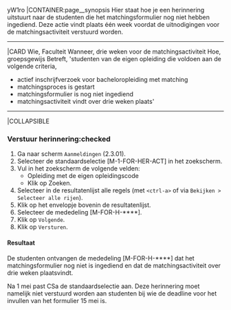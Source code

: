 yW1ro
|CONTAINER:page__synopsis
Hier staat hoe je een herinnering uitstuurt naar de studenten die het matchingsformulier nog niet hebben ingediend. Deze actie vindt plaats één week voordat de uitnodigingen voor de matchingsactiviteit verstuurd worden.
_____
|CARD
Wie, Faculteit
Wanneer, drie weken voor de matchingsactiviteit
Hoe, groepsgewijs
Betreft, 'studenten van de eigen opleiding die voldoen aan de volgende criteria,

* actief inschrijfverzoek voor bacheloropleiding met matching
* matchingsproces is gestart
* matchingsformulier is nog niet ingediend
* matchingsactiviteit vindt over drie weken plaats'
_____
|COLLAPSIBLE
### Verstuur herinnering:checked
1. Ga naar scherm `Aanmeldingen` (2.3.01).
1. Selecteer de standaardselectie [M-1-FOR-HER-ACT] in het zoekscherm.
1. Vul in het zoekscherm de volgende velden:
    * Opleiding met de eigen opleidingscode
    * Klik op Zoeken.
1. Selecteer in de resultatenlijst alle regels (met `<ctrl-a>` of via `Bekijken > Selecteer alle rijen`).
1. Klik op het envelopje bovenin de resultatenlijst.
1. Selecteer de mededeling [M-FOR-H-****].
1. Klik op `Volgende`.
1. Klik op `Versturen`.

#### Resultaat
De studenten ontvangen de mededeling [M-FOR-H-****] dat het matchingsformulier nog niet is ingediend en dat de matchingsactiviteit over drie weken plaatsvindt.

Na 1 mei past CSa de standaardselectie aan. Deze herinnering moet namelijk niet verstuurd worden aan studenten bij wie de deadline voor het invullen van het formulier 15 mei is.
